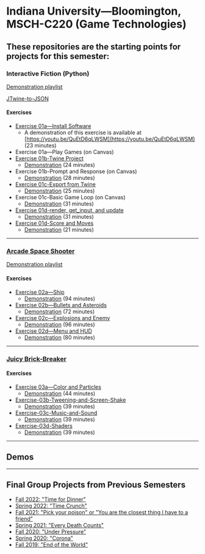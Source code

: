 # Indiana University—Bloomington, MSCH-C220 (Game Technologies)

## These repositories are the starting points for projects for this semester:
### Interactive Fiction (Python) 

[Demonstration playlist](https://www.youtube.com/playlist?list=PL3V-_hJz2cV8NdPyy3a3r3bCbloI0rwXH)

[JTwine-to-JSON](https://github.com/BL-MSCH-C220/JTwine-to-JSON)

#### Exercises
 - [Exercise 01a—Install Software](https://github.com/BL-MSCH-C220/Exercise-01a-Install-Software)
   - A demonstration of this exercise is available at [https://youtu.be/QuEtD6qLWSM](https://youtu.be/QuEtD6qLWSM) (23 minutes)
 - Exercise 01a—Play Games (on Canvas)
 - [Exercise 01b-Twine Project](https://github.com/BL-MSCH-C220/Exercise-01b-Twine-Project)
   - [Demonstration](https://youtu.be/yk6IIrzJfVA) (24 minutes)
 - Exercise 01b-Prompt and Response (on Canvas)
   - [Demonstration](https://youtu.be/FGNKWgmEVic) (28 minutes)
 - [Exercise 01c-Export from Twine](https://github.com/BL-MSCH-C220/Exercise-01c-Export-from-Twine)
   - [Demonstration](https://youtu.be/sT3gL7J6c5Q) (25 minutes)
 - Exercise 01c-Basic Game Loop (on Canvas)
   - [Demonstration](https://youtu.be/O2_iBZxEx0s) (31 minutes)
 - [Exercise 01d-render, get_input, and update](https://github.com/BL-MSCH-C220/Exercise-01d-render-get_input-update)
   - [Demonstration](https://youtu.be/5-eSseFnTws) (31 minutes)
 - [Exercise 01d-Score and Moves](https://github.com/BL-MSCH-C220/Exercise-01d-Score-and-Moves)
   - [Demonstration](https://youtu.be/L5vKt-k9AOs) (21 minutes)

---

### [Arcade Space Shooter](https://github.com/BL-MSCH-C220/02-Space-Shooter) 

[Demonstration playlist](https://www.youtube.com/playlist?list=PL3V-_hJz2cV_i6MrJZMu6LCOUhO67WA6z)

#### Exercises
 - [Exercise 02a—Ship](https://github.com/BL-MSCH-C220/Exercise-02a-Ship)
   - [Demonstration](https://youtu.be/rVAZ---1Aus) (94 minutes)
 - [Exercise 02b—Bullets and Asteroids](https://github.com/BL-MSCH-C220/Exercise-02b-Bullets-and-Asteroids)
   - [Demonstration](https://youtu.be/21mEssMhOhQ) (72 minutes)
 - [Exercise 02c—Explosions and Enemy](https://github.com/BL-MSCH-C220/Exercise-02c-Explosions-and-Enemy)
   - [Demonstration](https://youtu.be/wsiN_nkF3Nw) (96 minutes)
 - [Exercise 02d—Menu and HUD](https://github.com/BL-MSCH-C220/Exercise-02d-Menu-and-HUD)
   - [Demonstration](https://youtu.be/IszylhrOXk8) (80 minutes)

---

### [Juicy Brick-Breaker](https://github.com/BL-MSCH-C220/03-Juicy-Brick-Breaker)

#### Exercises
 - [Exercise 03a—Color and Particles](https://github.com/BL-MSCH-C220/Exercise-03a-Color-and-Particles)
   - [Demonstration](https://youtu.be/t6AFCsJlIok) (44 minutes)
 - [Exercise-03b-Tweening-and-Screen-Shake](https://github.com/BL-MSCH-C220/Exercise-03b-Tweening-and-Screen-Shake)
   - [Demonstration](https://youtu.be/rNa0Wk2KZN0) (39 minutes)
 - [Exercise-03c-Music-and-Sound](https://github.com/BL-MSCH-C220/Exercise-03c-Music-and-Sound)
   - [Demonstration](https://youtu.be/gfhskDcihjg) (39 minutes)
 - [Exercise-03d-Shaders](https://github.com/BL-MSCH-C220/Exercise-03d-Shaders)
   - [Demonstration](https://youtu.be/6hrpde-AzX8) (39 minutes)
 <!---
 - [2D Platformer](https://github.com/BL-MSCH-C220/04-2D-Platformer) 
   - [2D-Platformer-Character](https://github.com/BL-MSCH-C220/2D-Platformer-Character)
   - [Exercise-04a-State-Machine](https://github.com/BL-MSCH-C220/Exercise-04a-State-Machine)
     - []() ( minutes)
   - [Exercise-04b-Levels](https://github.com/BL-MSCH-C220/Exercise-04b-Levels)
     - []() ( minutes)
   - [Exercise-04c-Hide-and-Seek](https://github.com/BL-MSCH-C220/Exercise-04c-Hide-and-Seek)
     - []() ( minutes)
   - [Optional-Exercise-04d-Save-and-Load](https://github.com/BL-MSCH-C220/Optional-Exercise-04d-Save-and-Load)
     - []() ( minutes)
   - [Optional-Exercise-04d-Tilemap-Coins](https://github.com/BL-MSCH-C220/Optional-Exercise-04d-Tilemap-Coins)
     - []() ( minutes)
   - [Optional-Exercise-04d-Enemies](https://github.com/BL-MSCH-C220/Optional-Exercise-04d-Enemies)
     - []() ( minutes)
 - [3D FPS](https://github.com/BL-MSCH-C220/05-3D-FPS)
   - [Project 05 Demo](https://github.com/BL-MSCH-C220/Project-05-Demo)
   - [Exercise-05a-FPS](https://github.com/BL-MSCH-C220/Exercise-05a-FPS)
     - []() ( minutes)
   - [Exercise-05b-Procedural-Generation](https://github.com/BL-MSCH-C220/Exercise-05b-Procedural-Generation)
     - []() ( minutes)
   - [Exercise-05c-Materials](https://github.com/BL-MSCH-C220/Exercise-05c-Materials)
     - []() ( minutes)
   - [Exercise-05c-Lighting](https://github.com/BL-MSCH-C220/Exercise-05c-Lighting)
     - []() ( minutes)
   - [Exercise-05d-Networked-Game](https://github.com/BL-MSCH-C220/Exercise-05d-Networked-Game)
     - []() ( minutes)
 - [3D RPG](https://github.com/BL-MSCH-C220/06-3D-RPG)
   - [3D-Character](https://github.com/BL-MSCH-C220/3D-Character)
   - [Exercise-06a-Create-a-Model](https://github.com/BL-MSCH-C220/Exercise-06a-Create-a-Model)
     - []() ( minutes)
   - [Exercise-06b-Animation](https://github.com/BL-MSCH-C220/Exercise-06b-Animation)
     - []() ( minutes)
   - [Exercise-06b-Handheld-Weapon](https://github.com/BL-MSCH-C220/Exercise-06b-Handheld-Weapon)
     - []() ( minutes)
   - [Exercise-06c-Dialogue](https://github.com/BL-MSCH-C220/Exercise-06c-Dialogue)
     - []() ( minutes)
   - [Exercise-06d-Unit-Testing](https://github.com/BL-MSCH-C220/Exercise-06d-Unit-Testing)
     - []() ( minutes)
   - [Exercise-06d-3D-Particles](https://github.com/BL-MSCH-C220/Exercise-06d-3D-Particles)
     - []() ( minutes)
 --->

---

## Demos
 <!---
   - [Star Control Demo](https://github.com/BL-MSCH-C220/Demo-Star-Control)
   - [Juicy Brick Breaker Demo](https://github.com/BL-MSCH-C220/Demo-Juicy-Breakout)
   - [Mario Demo](https://github.com/BL-MSCH-C220/Demo-Mario)
   - [Doom Demo](https://github.com/BL-MSCH-C220/Demo-Doom)
   - [Day-Night 3D Demo](https://github.com/BL-MSCH-C220/Demo-Day-Night-3D)
   - [Inventory Demo](https://github.com/BL-MSCH-C220/Demo-Inventory)
   - [Godot Shader Demo](https://github.com/BL-MSCH-C220/Demo-Shaders)
   - [Procedural Generation Demos](https://github.com/BL-MSCH-C220/Demo-Procedural-Generation)
 --->

---

 ## Final Group Projects from Previous Semesters
 - [Fall 2022: "Time for Dinner"](https://github.com/BL-MSCH-C220/Final-Projects-F22)
 - [Spring 2022: "Time Crunch"](https://github.com/BL-MSCH-C220/Final-Projects-S22)
 - [Fall 2021: "Pick your poison" or "You are the closest thing I have to a friend"](https://github.com/BL-MSCH-C220/Final-Projects-F21)
 - [Spring 2021: "Every Death Counts"](https://github.com/BL-MSCH-C220/Final-Projects-S21)
 - [Fall 2020: "Under Pressure"](https://github.com/BL-MSCH-C220/Final-Projects-F20)
 - [Spring 2020: "Corona"](https://github.com/BL-MSCH-C220/Final-Projects-S20)
 - [Fall 2019: "End of the World"](https://github.com/BL-MSCH-C220/Final-Projects-F19)
